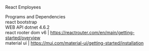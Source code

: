 React Employees <br>

Programs and Dependencies <br>
react bootstrap <br>
WEB API dotnet 4.6.2 <br>
react rooter dom v6 | https://reactrouter.com/en/main/getting-started/overview <br>
material ui | https://mui.com/material-ui/getting-started/installation <br>
